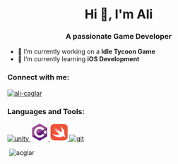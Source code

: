 <h1 align="center">Hi 👋, I'm Ali</h1>
<h3 align="center">A passionate Game Developer</h3>

- 🔭 I’m currently working on a **Idle Tycoon Game**
- 🌱 I’m currently learning **iOS Development**

<h3 align="left">Connect with me:</h3>
<p align="left">
<a href="https://linkedin.com/in/ali-caglar" target="blank"><img align="center" src="https://raw.githubusercontent.com/rahuldkjain/github-profile-readme-generator/master/src/images/icons/Social/linked-in-alt.svg" alt="ali-caglar" height="30" width="40" /></a>
</p>

<h3 align="left">Languages and Tools:</h3>
<p align="left">  
  <a href="https://unity.com/" target="_blank" rel="noreferrer"> <img src="https://www.vectorlogo.zone/logos/unity3d/unity3d-icon.svg" alt="unity" width="40" height="40"/> </a>
  <a href="https://www.w3schools.com/cs/" target="_blank" rel="noreferrer"> <img src="https://raw.githubusercontent.com/devicons/devicon/master/icons/csharp/csharp-original.svg" alt="csharp" width="40" height="40"/> </a> 
  <a href="https://developer.apple.com/swift/" target="_blank" rel="noreferrer"> <img src="https://raw.githubusercontent.com/devicons/devicon/master/icons/swift/swift-original.svg" alt="swift" width="40" height="40"/> </a> 
  <a href="https://git-scm.com/" target="_blank" rel="noreferrer"> <img src="https://www.vectorlogo.zone/logos/git-scm/git-scm-icon.svg" alt="git" width="40" height="40"/> </a>  </p> 
  

<p>&nbsp;<img align="center" src="https://github-readme-stats.vercel.app/api?username=acglar&show_icons=true&locale=en" alt="acglar" /></p>
